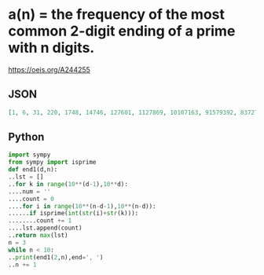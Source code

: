 # a\(n\) \= the frequency of the most common 2\-digit ending of a prime with n digits\.
https://oeis.org/A244255
## JSON
```JSON
[1, 6, 31, 220, 1748, 14746, 127601, 1127869, 10107163, 91579392, 837273621]
```
## Python
```Python
import sympy
from sympy import isprime
def end1(d,n):
..lst = []
..for k in range(10**(d-1),10**d):
....num = ''
....count = 0
....for i in range(10**(n-d-1),10**(n-d)):
......if isprime(int(str(i)+str(k))):
........count += 1
....lst.append(count)
..return max(lst)
n = 3
while n < 10:
..print(end1(2,n),end=', ')
..n += 1
```
